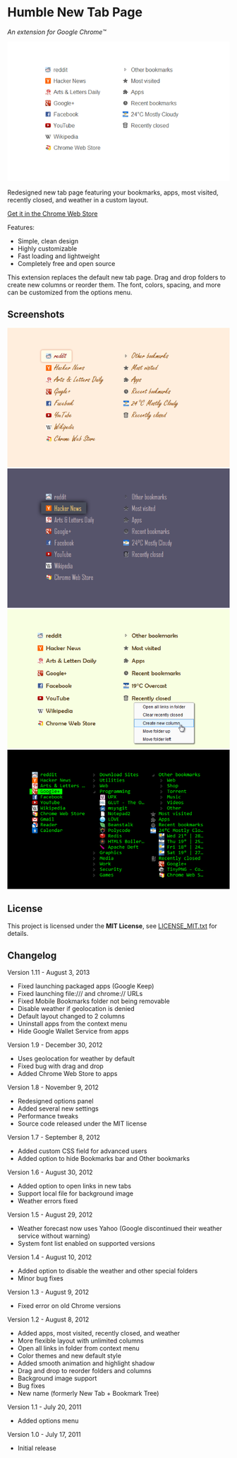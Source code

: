 Humble New Tab Page
===================

*An extension for Google Chrome™*

![](media/shot.1.png)

Redesigned new tab page featuring your bookmarks, apps, most visited, recently closed, and weather in a custom layout.

[Get it in the Chrome Web Store](https://chrome.google.com/webstore/detail/mfgdmpfihlmdekaclngibpjhdebndhdj)

Features:

- Simple, clean design
- Highly customizable
- Fast loading and lightweight
- Completely free and open source

This extension replaces the default new tab page. Drag and drop folders to create new columns or reorder them. The font, colors, spacing, and more can be customized from the options menu.


Screenshots
-----------
![](media/shot.2.png)
![](media/shot.3.png)
![](media/shot.4.png)
![](media/shot.5.png)


License
-------

This project is licensed under the **MIT License**, see [LICENSE_MIT.txt](LICENSE_MIT.txt) for details.


Changelog
---------

Version 1.11 - August 3, 2013

- Fixed launching packaged apps (Google Keep)
- Fixed launching file:/// and chrome:// URLs
- Fixed Mobile Bookmarks folder not being removable
- Disable weather if geolocation is denied
- Default layout changed to 2 columns
- Uninstall apps from the context menu
- Hide Google Wallet Service from apps

Version 1.9 - December 30, 2012

- Uses geolocation for weather by default
- Fixed bug with drag and drop
- Added Chrome Web Store to apps

Version 1.8 - November 9, 2012

- Redesigned options panel
- Added several new settings
- Performance tweaks
- Source code released under the MIT license

Version 1.7 - September 8, 2012

- Added custom CSS field for advanced users
- Added option to hide Bookmarks bar and Other bookmarks

Version 1.6 - August 30, 2012

- Added option to open links in new tabs
- Support local file for background image
- Weather errors fixed

Version 1.5 - August 29, 2012

- Weather forecast now uses Yahoo (Google discontinued their weather service without warning)
- System font list enabled on supported versions

Version 1.4 - August 10, 2012

- Added option to disable the weather and other special folders
- Minor bug fixes

Version 1.3 - August 9, 2012

- Fixed error on old Chrome versions

Version 1.2 - August 8, 2012

- Added apps, most visited, recently closed, and weather
- More flexible layout with unlimited columns
- Open all links in folder from context menu
- Color themes and new default style
- Added smooth animation and highlight shadow
- Drag and drop to reorder folders and columns
- Background image support
- Bug fixes
- New name (formerly New Tab + Bookmark Tree)

Version 1.1 - July 20, 2011

- Added options menu

Version 1.0 - July 17, 2011

- Initial release
